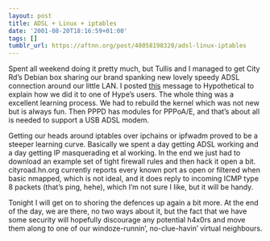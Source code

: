 ```yaml
---
layout: post
title: ADSL + Linux + iptables
date: '2001-08-20T18:16:59+01:00'
tags: []
tumblr_url: https://aftnn.org/post/48058198320/adsl-linux-iptables
---
```

<p>Spent all weekend doing it pretty much, but Tullis and I managed to get City Rd&rsquo;s Debian box sharing our brand spanking new lovely speedy ADSL connection around our little LAN. I posted <a href="http://hypothetical.co.uk/viewmsg.php?msgid=1549">this</a> message to Hypothetical to explain how we did it to one of Hype&rsquo;s users. The whole thing was a excellent learning process. We had to rebuild the kernel which was not new but is always fun. Then PPPD has modules for PPPoA/E, and that&rsquo;s about all is needed to support a USB ADSL modem.</p>
<p>Getting our heads around iptables over ipchains or ipfwadm proved to be a steeper learning curve. Basically we spent a day getting ADSL working and a day getting IP masquerading et al working. In the end we just had to download an example set of tight firewall rules and then hack it open a bit. cityroad.hn.org currently reports every known port as open or filtered when basic nmapped, which is not ideal, and it does reply to incoming ICMP type 8 packets (that&rsquo;s ping, hehe), which I&rsquo;m not sure I like, but it will be handy.</p>
<p>Tonight I will get on to shoring the defences up again a bit more. At the end of the day, we are there, no two ways about it, but the fact that we have some security will hopefully discourage any potential h4x0rs and move them along to one of our windoze-runnin&rsquo;, no-clue-havin&rsquo; virtual neighbours.</p>
